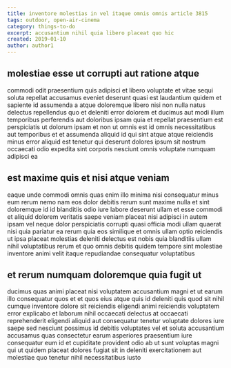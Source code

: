 ```yaml
---
title: inventore molestias in vel itaque omnis omnis article 3815
tags: outdoor, open-air-cinema
category: things-to-do
excerpt: accusantium nihil quia libero placeat quo hic
created: 2019-01-10
author: author1
---
```


## molestiae esse ut corrupti aut ratione atque

commodi odit praesentium quis adipisci et libero voluptate et vitae sequi soluta repellat accusamus eveniet deserunt quasi est laudantium quidem et sapiente id assumenda a atque doloremque libero nisi non nulla natus delectus repellendus quo et deleniti error dolorem et ducimus aut modi illum temporibus perferendis aut doloribus ipsam quia et repellat praesentium est perspiciatis ut dolorum ipsam et non ut omnis est id omnis necessitatibus aut temporibus et et assumenda aliquid id qui sint atque atque reiciendis minus error aliquid est tenetur qui deserunt dolores ipsum sit nostrum occaecati odio expedita sint corporis nesciunt omnis voluptate numquam adipisci ea

## est maxime quis et nisi atque veniam

eaque unde commodi omnis quas enim illo minima nisi consequatur minus eum rerum nemo nam eos dolor debitis rerum sunt maxime nulla et sint doloremque id id blanditiis odio iure labore deserunt ullam et esse commodi et aliquid dolorem veritatis saepe veniam placeat nisi adipisci in autem ipsam vel neque dolor perspiciatis corrupti quasi officia modi ullam quaerat nisi quia pariatur ea rerum quia eos similique et omnis ullam optio reiciendis ut ipsa placeat molestias deleniti delectus est nobis quia blanditiis ullam nihil voluptatibus rerum et quo omnis debitis quidem tempore sint molestiae inventore animi velit itaque repudiandae consequatur voluptatibus

## et rerum numquam doloremque quia fugit ut

ducimus quas animi placeat nisi voluptatem accusantium magni et ut earum illo consequatur quos et et quos eius atque quis id deleniti quis quod sit nihil cumque inventore dolore sit reiciendis eligendi animi reiciendis voluptatem error explicabo et laborum nihil occaecati delectus at occaecati reprehenderit eligendi aliquid aut consequatur tenetur voluptate dolores iure saepe sed nesciunt possimus id debitis voluptates vel et soluta accusantium accusamus quas consectetur earum asperiores praesentium iure consequatur eum id et cupiditate provident odio ab ut sunt voluptas magni qui ut quidem placeat dolores fugiat sit in deleniti exercitationem aut molestiae quo tenetur nihil necessitatibus iusto
